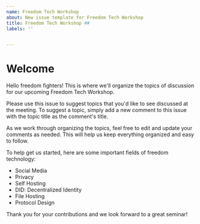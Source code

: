 ```yaml
---
name: Freedom Tech Workshop
about: New issue template for Freedom Tech Workshop
title: Freedom Tech Workshop ##
labels: ''


---
```


# Welcome

Hello freedom fighters! This is where we'll organize the topics of discussion for our upcoming Freedom Tech Workshop.

Please use this issue to suggest topics that you'd like to see discussed at the meeting. To suggest a topic, simply add a new comment to this issue with the topic title as the comment's title.

As we work through organizing the topics, feel free to edit and update your comments as needed. This will help us keep everything organized and easy to follow.

To help get us started, here are some important fields of freedom technology:

- Social Media
- Privacy
- Self Hosting
- DID: Decentralized Identity
- File Hosting
- Protocol Design

Thank you for your contributions and we look forward to a great seminar!

